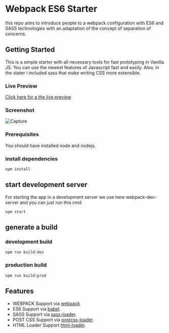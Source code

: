 # Webpack ES6 Starter

this repo aims to introduce people to a webpack configuration with ES6 and SASS technologies with an adaptation of the concept of separation of concerns.

## Getting Started

This is a simple starter with all necessary tools for fast prototyping in Vanilla JS. You can use the newest features of Javascript fast and easily. Also, in the stater i included sass that make writing CSS more extensible.
### Live Preview
[Click here for a the live preview](https://boualikamel.github.io/webpack-es6-starter/)
### Screenshot
![Capture](https://user-images.githubusercontent.com/37594056/72417120-7fec0980-3778-11ea-89ba-4253a952cd26.PNG)

### Prerequisites
You should have installed node and nodejs.


### install dependencies
```
npm install
```

## start development server 
For starting the app in a development server we use here webpack-dev-server and you can just run this cmd
```
npm start
```


## generate a build 
### development build 
```
npm run build:dev
```

### production build 
```
npm run build:prod
```

## Features
* WEBPACK Support via [webpack](https://webpack.js.org/)
* ES6 Support via [babel](https://babeljs.io/).
* SASS Support via [sass-loader](https://github.com/jtangelder/sass-loader).
* POST CSS Support via [postcss-loader](https://github.com/postcss/postcss-loader).
* HTML Loader Support [html-loader](https://github.com/webpack-contrib/html-loader).
